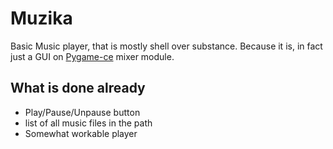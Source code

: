 # Muzika

Basic Music player, that is mostly shell over substance. Because it is, in fact just a GUI on [Pygame-ce](https://github.com/pygame-community/pygame-ce) mixer module.

## What is done already

- Play/Pause/Unpause button
- list of all music files in the path
- Somewhat workable player
